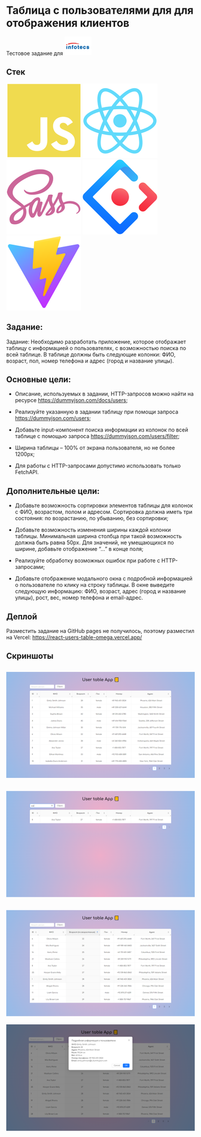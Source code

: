 # Таблица с пользователями для для отображения клиентов

Тестовое задание для <img src="./public/images/infotecs.svg" weight="50" height="50"/>&nbsp;<br/>

## Стек

![image](./public/images/javascript-plain.svg)
![image](./public/images/react-original.svg)
![image](./public/images/sass-original.svg)
![image](./public/images/antdesign-original.svg)
![image](./public/images/vitejs-original.svg)

## Задание:

Задание: Необходимо разработать приложение, которое отображает таблицу с информацией о
пользователях, с возможностью поиска по всей таблице. В таблице должны быть следующие
колонки: ФИО, возраст, пол, номер телефона и адрес (город и название улицы).

## Основные цели:

-  Описание, используемых в задании, HTTP-запросов можно найти на ресурсе
https://dummyjson.com/docs/users;
-  Реализуйте указанную в задании таблицу при помощи запроса https://dummyjson.com/users;
- Добавьте input-компонент поиска информации из колонок по всей таблице с помощью запроса
https://dummyjson.com/users/filter;

- Ширина таблицы – 100% от экрана пользователя, но не более 1200px;
- Для работы с HTTP-запросами допустимо использовать только FetchAPI.


## Дополнительные цели:

- Добавьте возможность сортировки элементов таблицы для колонок с ФИО, возрастом, полом
и адресом. Сортировка должна иметь три состояния: по возрастанию, по убыванию, без
сортировки;

- Добавьте возможность изменения ширины каждой колонки таблицы. Минимальная ширина
столбца при такой возможность должна быть равна 50px. Для значений, не умещающихся по
ширине, добавьте отображение “…” в конце поля;
- Реализуйте обработку возможных ошибок при работе с HTTP-запросами;
- Добавьте отображение модального окна с подробной информацией о пользователе по клику
на строку таблицы. В окне выведите следующую информацию: ФИО, возраст, адрес (город и
название улицы), рост, вес, номер телефона и email-адрес.

## Деплой

Разместить задание на GitHub pages не получилось, поэтому разместил на Vercel:
https://react-users-table-omega.vercel.app/

## Скриншоты

![image](./public/images/scr1.png)
---
![image](./public/images/scr2.png)
---
![image](./public/images/scr3.png)
---
![image](./public/images/scr4.png)
